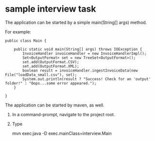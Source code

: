 sample interview task
=====================

The application can be started by a simple main(String[] args) method. 

For example:

	public class Main {

		public static void main(String[] args) throws IOException {
			InvoiceHandler invoiceHandler = new InvoiceHandlerImpl();		
			Set<OutputFormat> set = new TreeSet<OutputFormat>();
			set.add(OutputFormat.CSV);
			set.add(OutputFormat.XML);
			boolean result = invoiceHandler.ingestInvoiceData(new File("loadData_small.csv"), set);
			System.out.println(result ? "Success! Check for an 'output' folder!" : "Oops...some error appeared.");
		}
		
	}


The application can be started by maven, as well. 

1) In a command-prompt, navigate to the project root.
2) Type
   
	mvn exec:java -D exec.mainClass=interview.Main 
